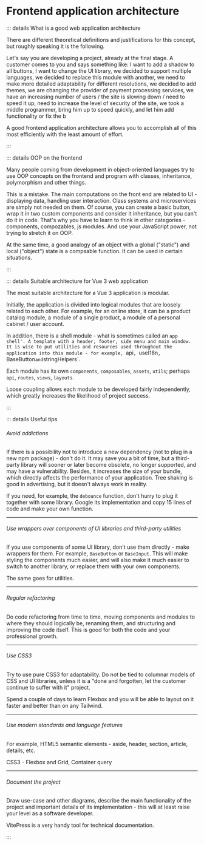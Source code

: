 # Frontend application architecture

::: details What is a good web application architecture

There are different theoretical definitions and justifications for this concept, but roughly speaking it is the following.

Let's say you are developing a project, already at the final stage. A customer comes to you and says something like: I want to add a shadow to all buttons, I want to change the UI library, we decided to support multiple languages, we decided to replace this module with another, we need to make more detailed adaptability for different resolutions, we decided to add themes, we are changing the provider of payment processing services, we have an increasing number of users / the site is slowing down / need to speed it up, need to increase the level of security of the site, we took a middle programmer, bring him up to speed quickly, and let him add functionality or fix the b

A good frontend application architecture allows you to accomplish all of this most efficiently with the least amount of effort.

:::

::: details OOP on the frontend

Many people coming from development in object-oriented languages try to use OOP concepts on the frontend and program with classes, inheritance, polymorphism and other things.

This is a mistake. The main computations on the front end are related to UI - displaying data, handling user interaction. Class systems and microservices are simply not needed on them. Of course, you can create a basic button, wrap it in two custom components and consider it inheritance, but you can't do it in code. That's why you have to learn to think in other categories - components, compozables, js modules. And use your JavaScript power, not trying to stretch it on OOP.

At the same time, a good analogy of an object with a global ("static") and local ("object") state is a compsable function. It can be used in certain situations.

:::

::: details Suitable architecture for Vue 3 web application

The most suitable architecture for a Vue 3 application is modular.

Initially, the application is divided into logical modules that are loosely related to each other. For example, for an online store, it can be a product catalog module, a module of a single product, a module of a personal cabinet / user account.

In addition, there is a shell module - what is sometimes called an `app shell'. A template with a header, footer, side menu and main window. It is wise to put utilities and resources used throughout the application into this module - for example, `api`, `useI18n`, `BaseButton`and`stringHelpers`.

Each module has its own `components`, `composables`, `assets`, `utils`; perhaps `api`, `routes`, `views`, `layouts`.

Loose coupling allows each module to be developed fairly independently, which greatly increases the likelihood of project success.

:::

::: details Useful tips

###### Avoid addictions

If there is a possibility not to introduce a new dependency (not to plug in a new npm package) - don't do it. It may save you a bit of time, but a third-party library will sooner or later become obsolete, no longer supported, and may have a vulnerability. Besides, it increases the size of your bundle, which directly affects the performance of your application. Tree shaking is good in advertising, but it doesn't always work in reality.

If you need, for example, the `debounce` function, don't hurry to plug it together with some library. Google its implementation and copy 15 lines of code and make your own function.

---

###### Use wrappers over components of UI libraries and third-party utilities

If you use components of some UI library, don't use them directly - make wrappers for them. For example, `BaseButton` or `BaseInput`. This will make styling the components much easier, and will also make it much easier to switch to another library, or replace them with your own components.

The same goes for utilities.

---

###### Regular refactoring

Do code refactoring from time to time, moving components and modules to where they should logically be, renaming them, and structuring and improving the code itself. This is good for both the code and your professional growth.

---

###### Use CSS3

Try to use pure CSS3 for adaptability. Do not be tied to columnar models of CSS and UI libraries, unless it is a "done and forgotten, let the customer continue to suffer with it" project.

Spend a couple of days to learn Flexbox and you will be able to layout on it faster and better than on any Tailwind.

---

###### Use modern standards and language features

For example, HTML5 semantic elements - aside, header, section, article, details, etc.

CSS3 - Flexbox and Grid, Container query

---

###### Document the project

Draw use-case and other diagrams, describe the main functionality of the project and important details of its implementation - this will at least raise your level as a software developer.

VitePress is a very handy tool for technical documentation.

:::
